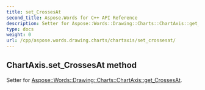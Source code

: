 ```yaml
---
title: set_CrossesAt
second_title: Aspose.Words for C++ API Reference
description: Setter for Aspose::Words::Drawing::Charts::ChartAxis::get_CrossesAt. 
type: docs
weight: 0
url: /cpp/aspose.words.drawing.charts/chartaxis/set_crossesat/
---
```

## ChartAxis.set_CrossesAt method


Setter for [Aspose::Words::Drawing::Charts::ChartAxis::get_CrossesAt](./get_crossesat/).


